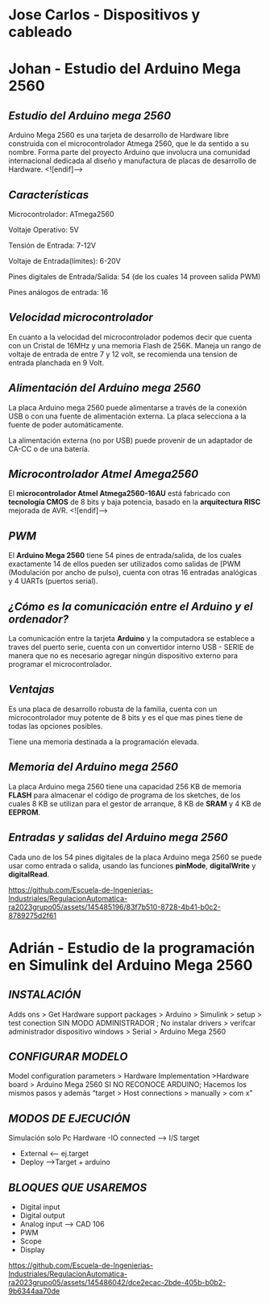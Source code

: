 # Jose Carlos - Dispositivos y cableado
# Johan - Estudio del Arduino Mega 2560
## ***Estudio del Arduino mega 2560***


Arduino Mega 2560 es una tarjeta de desarrollo de Hardware libre construida con el microcontrolador Atmega 2560, que le da sentido a su nombre. Forma parte del proyecto Arduino que involucra una comunidad internacional dedicada al diseño y manufactura de placas de desarrollo de Hardware.
<![endif]-->

## ***Características***

Microcontrolador: ATmega2560

Voltaje Operativo: 5V

Tensión de Entrada: 7-12V

Voltaje de Entrada(límites): 6-20V

Pines digitales de Entrada/Salida: 54 (de los cuales 14 proveen salida PWM)

Pines análogos de entrada: 16


## ***Velocidad microcontrolador***

En cuanto a la velocidad del microcontrolador podemos decir que cuenta con un Cristal de 16MHz y una memoria Flash de 256K. Maneja un rango de voltaje de entrada de entre 7 y 12 volt, se recomienda una tension de entrada planchada en 9 Volt.

## ***Alimentación del Arduino mega 2560***

La placa Arduino mega 2560 puede alimentarse a través de la conexión USB o con una fuente de alimentación externa. La placa selecciona a la fuente de poder automáticamente.

La alimentación externa (no por USB) puede provenir de un adaptador de CA-CC o de una batería.

## ***Microcontrolador Atmel Amega2560***

El **microcontrolador Atmel Atmega2560-16AU** está fabricado con **tecnología CMOS** de 8 bits y baja potencia, basado en la **arquitectura RISC** mejorada de AVR.
<![endif]-->

## ***PWM***

El **Arduino Mega 2560** tiene 54 pines de entrada/salida, de los cuales exactamente 14 de ellos pueden ser utilizados como salidas de [PWM (Modulación por ancho de pulso), cuenta con otras 16 entradas analógicas y 4 UARTs (puertos serial).


## ***¿Cómo es la comunicación entre el Arduino y el ordenador?***

La comunicación entre la tarjeta **Arduino**  y la computadora se establece a traves del puerto serie, cuenta con un convertidor interno USB - SERIE de manera que no es necesario agregar ningún dispositivo externo para programar el microcontrolador.

## ***Ventajas***

Es una placa de desarrollo robusta de la familia, cuenta con un microcontrolador muy potente de 8 bits y es el que mas pines tiene de todas las opciones posibles.

Tiene una memoria destinada a la programación elevada.

## ***Memoria del Arduino mega 2560***

La placa Arduino mega 2560 tiene una capacidad 256 KB de memoria **FLASH** para almacenar el código de programa de los sketches, de los cuales 8 KB se utilizan para el gestor de arranque, 8 KB de **SRAM** y 4 KB de **EEPROM**.

## ***Entradas y salidas del Arduino mega 2560***

Cada uno de los 54 pines digitales de la placa Arduino mega 2560 se puede usar como entrada o salida, usando las funciones **pinMode**, **digitalWrite** y **digitalRead**.



https://github.com/Escuela-de-Ingenierias-Industriales/RegulacionAutomatica-ra2023grupo05/assets/145485196/83f7b510-8728-4b41-b0c2-8789275d2f61



# Adrián - Estudio de la programación en Simulink del Arduino Mega 2560
## ***INSTALACIÓN***

Adds ons > Get Hardware support packages > Arduino > Simulink > setup >
test conection
SIN MODO ADMINISTRADOR ; No instalar drivers > verifcar administrador dispositivo windows > Serial > Arduino Mega 2560

## ***CONFIGURAR MODELO***

Model configuration parameters > Hardware Implementation >Hardware board > Arduino Mega 2560
SI NO RECONOCE ARDUINO; Hacemos los mismos pasos y además “target > Host connections > manually > com x”

## ***MODOS DE EJECUCIÓN***

Simulación solo Pc
Hardware
-IO connected --> I/S target
- External <-- ej.target
- Deploy -->Target + arduino

## ***BLOQUES QUE USAREMOS***

- Digital input
- Digital output
- Analog input --> CAD 106
- PWM
- Scope
- Display

https://github.com/Escuela-de-Ingenierias-Industriales/RegulacionAutomatica-ra2023grupo05/assets/145486042/dce2ecac-2bde-405b-b0b2-9b6344aa70de


  
